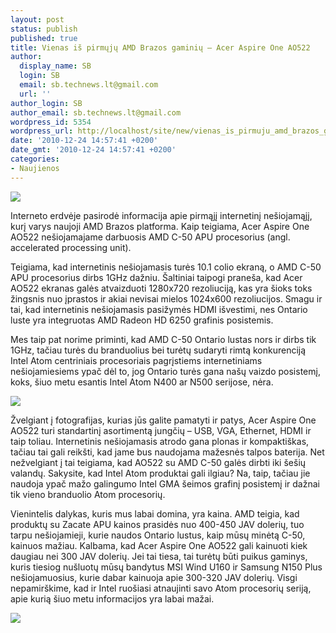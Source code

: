 ```yaml
---
layout: post
status: publish
published: true
title: Vienas iš pirmųjų AMD Brazos gaminių – Acer Aspire One AO522
author:
  display_name: SB
  login: SB
  email: sb.technews.lt@gmail.com
  url: ''
author_login: SB
author_email: sb.technews.lt@gmail.com
wordpress_id: 5354
wordpress_url: http://localhost/site/new/vienas_is_pirmuju_amd_brazos_gaminiu__acer_aspire_one_ao522/
date: '2010-12-24 14:57:41 +0200'
date_gmt: '2010-12-24 14:57:41 +0200'
categories:
- Naujienos
---
```

<div class="imgright"><img src="http://technews.lt/upload/acer_aspire_one_ao522_2.jpg"  /></div>
<p>Interneto erdvėje pasirodė informacija apie pirmąjį internetinį nešiojamąjį, kurį varys naujoji AMD Brazos platforma. Kaip teigiama, Acer Aspire One AO522 nešiojamajame darbuosis AMD C-50 APU procesorius (angl. accelerated processing unit).</p>
<p>Teigiama, kad internetinis nešiojamasis turės 10.1 colio ekraną, o AMD C-50 APU procesorius dirbs 1GHz dažniu. Šaltiniai taipogi praneša, kad Acer AO522 ekranas galės atvaizduoti 1280x720 rezoliuciją, kas yra šioks toks žingsnis nuo įprastos ir akiai nevisai mielos 1024x600 rezoliucijos. Smagu ir tai, kad internetinis nešiojamasis pasižymės HDMI išvestimi, nes Ontario luste yra integruotas AMD Radeon HD 6250 grafinis posistemis.</p>
<p>Mes taip pat norime priminti, kad AMD C-50 Ontario lustas nors ir dirbs tik 1GHz, tačiau turės du branduolius bei turėtų sudaryti rimtą konkurenciją Intel Atom centriniais procesoriais pagrįstiems internetiniams nešiojamiesiems ypač dėl to, jog Ontario turės gana našų vaizdo posistemį, koks, šiuo metu esantis Intel Atom N400 ar N500 serijose, nėra.</p>
<p><img src="http://www.part.lt/img/4b8d48c0fcb9e05b762ead00138bffa1143.jpg" /></p>
<p>Žvelgiant į fotografijas, kurias jūs galite pamatyti ir patys, Acer Aspire One AO522 turi standartinį asortimentą jungčių – USB, VGA, Ethernet, HDMI ir taip toliau. Internetinis nešiojamasis atrodo gana plonas ir kompaktiškas, tačiau tai gali reikšti, kad jame bus naudojama mažesnės talpos baterija. Net nežvelgiant į tai teigiama, kad AO522 su AMD C-50 galės dirbti iki šešių valandų. Sakysite, kad Intel Atom produktai gali ilgiau? Na, taip, tačiau jie naudoja ypač mažo galingumo Intel GMA šeimos grafinį posistemį ir dažnai tik vieno branduolio Atom procesorių.</p>
<p>Vienintelis dalykas, kuris mus labai domina, yra kaina. AMD teigia, kad produktų su Zacate APU kainos prasidės nuo 400-450 JAV dolerių, tuo tarpu nešiojamieji, kurie naudos Ontario lustus, kaip mūsų minėtą C-50, kainuos mažiau. Kalbama, kad Acer Aspire One AO522 gali kainuoti kiek daugiau nei 300 JAV dolerių. Jei tai tiesa, tai turėtų būti puikus gaminys, kuris tiesiog nušluotų mūsų bandytus MSI Wind U160 ir Samsung N150 Plus nešiojamuosius, kurie dabar kainuoja apie 300-320 JAV dolerių. Visgi nepamirškime, kad ir Intel ruošiasi atnaujinti savo Atom procesorių seriją, apie kurią šiuo metu informacijos yra labai mažai.</p>
<p><img src="http://www.part.lt/img/1d655c87855d0dd6970db770f60edd5834.jpg" /></p>
